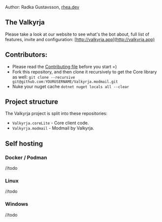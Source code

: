 Author: Radka Gustavsson, [rhea.dev](https://rhea.dev)


## The Valkyrja
Please take a look at our website to see what's the bot about, full list of features, invite and configuration: [http://valkyrja.app](http://valkyrja.app)

## Contributors:

* Please read the [Contributing file](CONTRIBUTING.md) before you start =)
* Fork this repository, and then clone it recursively to get the Core library as well: `git clone --recursive git@github.com:YOURUSERNAME/Valkyrja.modmail.git`
* Nuke your nuget cache `dotnet nuget locals all --clear`

## Project structure

The Valkyrja project is split into these repositories:
* `Valkyrja.coreLite` - Core client code.
* `Valkyrja.modmail` - Modmail by Valkyrja.

## Self hosting

### Docker / Podman

//todo

### Linux

//todo

### Windows

//todo


